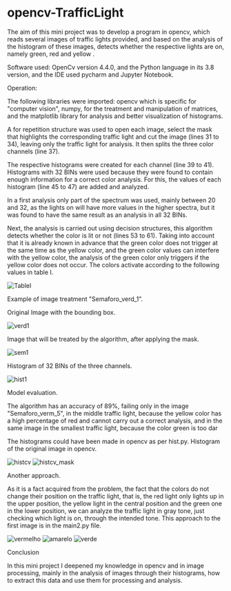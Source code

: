 # opencv-TrafficLight
The aim of this mini project was to develop a program in opencv, which reads several images of traffic lights provided, and based on the analysis of the histogram of these images, detects whether the respective lights are on, namely green, red and yellow .

Software used:
OpenCv version 4.4.0, and the Python language in its 3.8 version, and the IDE used pycharm and Jupyter Notebook.

Operation:

The following libraries were imported: opencv which is specific for "computer vision", numpy, for the treatment and manipulation of matrices, and the matplotlib library for analysis and better visualization of histograms.

A for repetition structure was used to open each image, select the mask that highlights the corresponding traffic light and cut the image (lines 31 to 34), leaving only the traffic light for analysis. It then splits the three color channels (line 37).

The respective histograms were created for each channel (line 39 to 41). Histograms with 32 BINs were used because they were found to contain enough information for a correct color analysis. For this, the values ​​of each histogram (line 45 to 47) are added and analyzed.

In a first analysis only part of the spectrum was used, mainly between 20 and 32, as the lights on will have more values ​​in the higher spectra, but it was found to have the same result as an analysis in all 32 BINs.


Next, the analysis is carried out using decision structures, this algorithm detects whether the color is lit or not (lines 53 to 61). Taking into account that it is already known in advance that the green color does not trigger at the same time as the yellow color, and the green color values ​​can interfere with the yellow color, the analysis of the green color only triggers if the yellow color does not occur.
The colors activate according to the following values ​​in table I.

![TableI](images/tableI.png)

Example of image treatment "Semaforo_verd_1".

Original Image with the bounding box.

![verd1](images/Semaforo_verd_1.jpg)

Image that will be treated by the algorithm, after applying the mask.

![sem1](images/sem_1.png)

Histogram of 32 BINs of the three channels.

![hist1](images/hist_1.png)


Model evaluation.

The algorithm has an accuracy of 89%, failing only in the image "Semaforo_verm_5", in the middle traffic light, because the yellow color has a high percentage of red and cannot carry out a correct analysis, and in the same image in the smallest traffic light, because the color green is too dar

The histograms could have been made in opencv as per hist.py.
Histogram of the original image in opencv.

![histcv](images/hist_cv.jpg)
![histcv_mask](images/hist_cv_mask.jpg)


Another approach.

As it is a fact acquired from the problem, the fact that the colors do not change their position on the traffic light, that is, the red light only lights up in the upper position, the yellow light in the central position and the green one in the lower position, we can analyze the traffic light in gray tone, just checking which light is on, through the intended tone.
This approach to the first image is in the main2.py file.

![vermelho](images/vermelho.jpg)
![amarelo](images/amarelo.jpg)
![verde](images/verde.jpg)

Conclusion

In this mini project I deepened my knowledge in opencv and in image processing, mainly in the analysis of images through their histograms, how to extract this data and use them for processing and analysis.